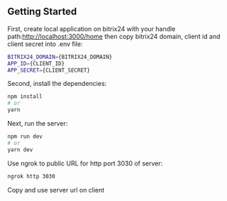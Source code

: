 ## Getting Started

First, create local application on bitrix24 with your handle path:[http://localhost:3000/home](http://localhost:3000/home) then copy bitrix24 domain, client id and client secret into .env file:

```bash
BITRIX24_DOMAIN={BITRIX24_DOMAIN}
APP_ID={CLIENT_ID}
APP_SECRET={CLIENT_SECRET}
```

Second, install the dependencies:

```bash
npm install
# or
yarn
```

Next, run the server:

```bash
npm run dev
# or
yarn dev
```

Use ngrok to public URL for http port 3030 of server:

```bash
ngrok http 3030
```

Copy and use server url on client

